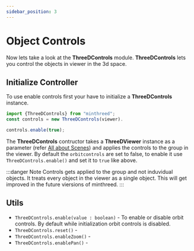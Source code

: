 ```yaml
---
sidebar_position: 3
---
```


# Object Controls

Now lets take a look at the **ThreeDControls** module. **ThreeDControls** lets you control the objects in viewer in the 3d space.

## Initialize Controller

To use enable controls first your have to initialize a **ThreeDControls** instance.

```js
import {ThreeDControls} from "minthreed";
const controls = new ThreeDControls(viewer).

controls.enable(true);
```

The **ThreeDControls** contructor takes a **ThreeDViewer** instance as a parameter (refer [All about Scenes](/docs/tutorial-basics/viewer-scene.md)) and applies the controls to the group in the viewer. By default the `orbitcontrols` are set to false, to enable it use `ThreeDControls.enable()` and set it to `true` like above.

:::danger Note
Controls gets applied to the group and not induvidual objects. It treats every object in the viewer as a single object.
This will get improved in the future viersions of minthreed.
:::

## Utils

* `ThreeDControls.enable(value : boolean)` - To enable or disable orbit controls. By default while initialization orbit controls is disabled.
* `ThreeDControls.reset()` -  
* `ThreeDControls.enableZoom()` - 
* `ThreeDControls.enablePan()` - 




